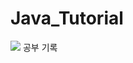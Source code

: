 # Java_Tutorial
<img src="https://img.shields.io/badge/java-007396?style=for-the-badge&logo=java&logoColor=white"> 공부 기록
